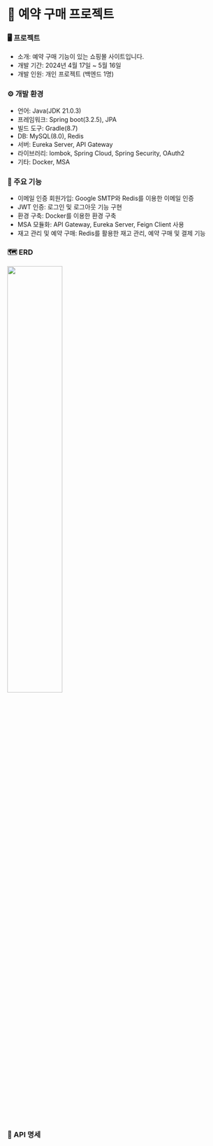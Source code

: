 # 👛 예약 구매 프로젝트

### 🖥 프로젝트
- 소개: 예약 구매 기능이 있는 쇼핑몰 사이트입니다.
- 개발 기간: 2024년 4월 17일 ~ 5월 16일
- 개발 인원: 개인 프로젝트 (백엔드 1명)

### ⚙ 개발 환경

- 언어: Java(JDK 21.0.3)
- 프레임워크: Spring boot(3.2.5), JPA
- 빌드 도구: Gradle(8.7)
- DB: MySQL(8.0), Redis
- 서버: Eureka Server, API Gateway
- 라이브러리: lombok, Spring Cloud, Spring Security, OAuth2
- 기타: Docker, MSA

### 📌 주요 기능

- 이메일 인증 회원가입: Google SMTP와 Redis를 이용한 이메일 인증
- JWT 인증: 로그인 및 로그아웃 기능 구현
- 환경 구축: Docker를 이용한 환경 구축
- MSA 모듈화: API Gateway, Eureka Server, Feign Client 사용
- 재고 관리 및 예약 구매: Redis를 활용한 재고 관리, 예약 구매 및 결제 기능

### 🗺️ ERD
<img src="https://www.notion.so/image/https%3A%2F%2Fprod-files-secure.s3.us-west-2.amazonaws.com%2F97709cb5-46e9-448b-ad6e-4c22c8a31e96%2F5f15c7af-69e3-4dcc-bb26-7838cddedd76%2FdrawSQL-image-export-2024-05-16.png?table=block&id=5b19b059-bbb6-4189-846b-e524d5da2018&spaceId=97709cb5-46e9-448b-ad6e-4c22c8a31e96&width=2000&userId=2cdee0ef-ede8-4e55-90ce-85af03d7e14d&cache=v2" width="50%">

### 📃 API 명세
